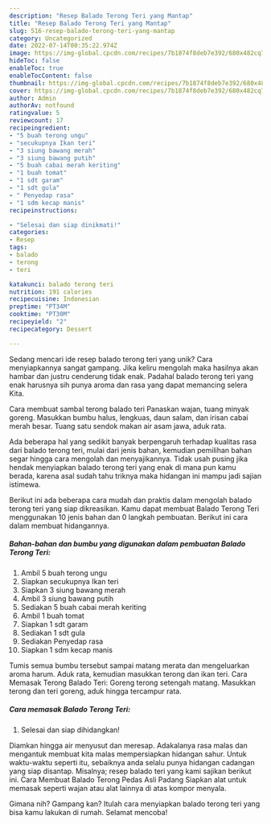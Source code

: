```yaml
---
description: "Resep Balado Terong Teri yang Mantap"
title: "Resep Balado Terong Teri yang Mantap"
slug: 516-resep-balado-terong-teri-yang-mantap
category: Uncategorized
date: 2022-07-14T00:35:22.974Z
image: https://img-global.cpcdn.com/recipes/7b1874f8deb7e392/680x482cq70/balado-terong-teri-foto-resep-utama.jpg
hideToc: false
enableToc: true
enableTocContent: false
thumbnail: https://img-global.cpcdn.com/recipes/7b1874f8deb7e392/680x482cq70/balado-terong-teri-foto-resep-utama.jpg
cover: https://img-global.cpcdn.com/recipes/7b1874f8deb7e392/680x482cq70/balado-terong-teri-foto-resep-utama.jpg
author: Admin
authorAv: notfound
ratingvalue: 5
reviewcount: 17
recipeingredient:
- "5 buah terong ungu"
- "secukupnya Ikan teri"
- "3 siung bawang merah"
- "3 siung bawang putih"
- "5 buah cabai merah keriting"
- "1 buah tomat"
- "1 sdt garam"
- "1 sdt gula"
- " Penyedap rasa"
- "1 sdm kecap manis"
recipeinstructions:

- "Selesai dan siap dinikmati!"
categories:
- Resep
tags:
- balado
- terong
- teri

katakunci: balado terong teri 
nutrition: 191 calories
recipecuisine: Indonesian
preptime: "PT34M"
cooktime: "PT30M"
recipeyield: "2"
recipecategory: Dessert

---
```





Sedang mencari ide resep balado terong teri yang unik? Cara menyiapkannya sangat gampang. Jika keliru mengolah maka hasilnya akan hambar dan justru cenderung tidak enak. Padahal balado terong teri yang enak harusnya sih punya aroma dan rasa yang dapat memancing selera Kita.





Cara membuat sambal terong balado teri Panaskan wajan, tuang minyak goreng. Masukkan bumbu halus, lengkuas, daun salam, dan irisan cabai merah besar. Tuang satu sendok makan air asam jawa, aduk rata.

Ada beberapa hal yang sedikit banyak berpengaruh terhadap kualitas rasa dari balado terong teri, mulai dari jenis bahan, kemudian pemilihan bahan segar hingga cara mengolah dan menyajikannya. Tidak usah pusing jika hendak menyiapkan balado terong teri yang enak di mana pun kamu berada, karena asal sudah tahu triknya maka hidangan ini mampu jadi sajian istimewa.






Berikut ini ada beberapa cara mudah dan praktis dalam mengolah balado terong teri yang siap dikreasikan. Kamu dapat membuat Balado Terong Teri menggunakan 10 jenis bahan dan 0 langkah pembuatan. Berikut ini cara dalam membuat hidangannya.

<!--inarticleads1-->

##### Bahan-bahan dan bumbu yang digunakan dalam pembuatan Balado Terong Teri:

1. Ambil 5 buah terong ungu
1. Siapkan secukupnya Ikan teri
1. Siapkan 3 siung bawang merah
1. Ambil 3 siung bawang putih
1. Sediakan 5 buah cabai merah keriting
1. Ambil 1 buah tomat
1. Siapkan 1 sdt garam
1. Sediakan 1 sdt gula
1. Sediakan  Penyedap rasa
1. Siapkan 1 sdm kecap manis


Tumis semua bumbu tersebut sampai matang merata dan mengeluarkan aroma harum. Aduk rata, kemudian masukkan terong dan ikan teri. Cara Memasak Terong Balado Teri: Goreng terong setengah matang. Masukkan terong dan teri goreng, aduk hingga tercampur rata. 

<!--inarticleads2-->

##### Cara memasak Balado Terong Teri:


1. Selesai dan siap dihidangkan!

Diamkan hingga air menyusut dan meresap. Adakalanya rasa malas dan mengantuk membuat kita malas mempersiapkan hidangan sahur. Untuk waktu-waktu seperti itu, sebaiknya anda selalu punya hidangan cadangan yang siap disantap. Misalnya; resep balado teri yang kami sajikan berikut ini. Cara Membuat Balado Terong Pedas Asli Padang Siapkan alat untuk memasak seperti wajan atau alat lainnya di atas kompor menyala. 

Gimana nih? Gampang kan? Itulah cara menyiapkan balado terong teri yang bisa kamu lakukan di rumah. Selamat mencoba!
